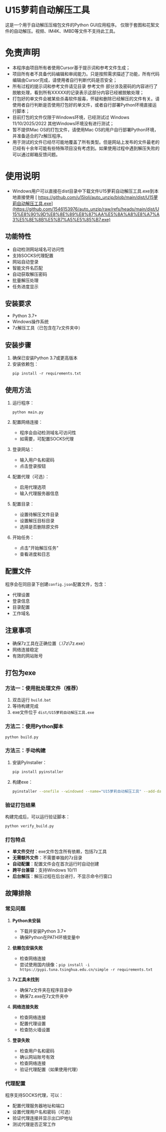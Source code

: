 # U15萝莉自动解压工具

这是一个用于自动解压压缩包文件的Python GUI应用程序。
仅限于套图和花絮文件的自动解压。视频、IM4K、IMBD等文件不支持此工具。

# 免责声明

- 本程序由项目所有者使用Cursor基于提示词和参考文件生成；
- 项目所有者不具备代码编辑和审阅能力。只是按照需求描述了功能，所有代码编辑由Cursor完成，请使用者自行判断代码是否安全；
- 所有过程的提示词和参考文件请见目录  参考文件 部分涉及密码的内容进行了脱敏处理，看到所有XXXXX的记录表示这部分内容已经被脱敏处理；
- 打包好的单文件会被某些杀毒软件报毒，怀疑和删除已经解压的文件有关。请使用者自行判断是否使用打包好的单文件，或者自行部署Python环境直接运行脚本；
- 目前打包的文件仅限于Windows环境，已经测试过 Windows 11/10/2025/2022 其他Windows环境没有进行测试；
- 暂不提供Mac OS的打包文件，请使用Mac OS的用户自行部署Python环境，并准备适合的7z解压程序。
- 用于测试的文件已经尽可能地覆盖了所有类型。但是网站上发布的文件最老的已经有十余年可能有些特殊项目没有考虑到。如果使用过程中遇到解压失败的可以通过邮箱反馈问题。

# 使用说明
- Windows用户可以直接在dist目录中下载文件U15萝莉自动解压工具.exe到本地直接使用
[ https://github.com/u15loli/auto_unzip/blob/main/dist/U15萝莉自动解压工具.exe](https://github.com/1546153976/auto_unzip/raw/refs/heads/main/dist/U15%E8%90%9D%E8%8E%89%E8%87%AA%E5%8A%A8%E8%A7%A3%E5%8E%8B%E5%B7%A5%E5%85%B7.exe)

## 功能特性

- 自动检测网站域名可访问性
- 支持SOCKS代理配置
- 网站自动登录
- 智能文件名匹配
- 自动获取解压密码
- 批量解压处理
- 任务进度显示

## 安装要求

- Python 3.7+
- Windows操作系统
- 7z解压工具（已包含在7z文件夹中）

## 安装步骤

1. 确保已安装Python 3.7或更高版本
2. 安装依赖包：
   ```
   pip install -r requirements.txt
   ```

## 使用方法

1. 运行程序：
   ```
   python main.py
   ```

2. 配置网络连接：
   - 程序会自动检测域名可访问性
   - 如需要，可配置SOCKS代理

3. 登录网站：
   - 输入用户名和密码
   - 点击登录按钮

4. 配置代理（可选）：
   - 启用代理选项
   - 输入代理服务器信息

5. 配置目录：
   - 设置待解压文件目录
   - 设置解压目标目录
   - 选择是否删除原文件

6. 开始任务：
   - 点击"开始解压任务"
   - 查看进度和日志

## 配置文件

程序会在同目录下创建`config.json`配置文件，包含：
- 代理设置
- 登录信息
- 目录配置
- 工作域名

## 注意事项

- 确保7z工具在正确位置（.\7z\7z.exe）
- 网络连接稳定
- 有效的网站账号

## 打包为exe

### 方法一：使用批处理文件（推荐）

1. 双击运行 `build.bat`
2. 等待构建完成
3. exe文件位于 `dist/U15萝莉自动解压工具.exe`

### 方法二：使用Python脚本

```bash
python build.py
```

### 方法三：手动构建

1. 安装PyInstaller：
   ```bash
   pip install pyinstaller
   ```

2. 构建exe：
   ```bash
   pyinstaller --onefile --windowed --name="U15萝莉自动解压工具" --add-data="7z;7z" main.py
   ```

### 验证打包结果

构建完成后，可以运行验证脚本：
```bash
python verify_build.py
```

### 打包特点

- **单文件交付**：exe文件包含所有依赖，包括7z工具
- **无需额外文件**：不需要单独的7z目录
- **自动配置**：配置文件会在首次运行时自动创建
- **跨平台兼容**：支持Windows 10/11
- **后台解压**：解压过程在后台进行，不显示命令行窗口

## 故障排除

### 常见问题

1. **Python未安装**
   - 下载并安装Python 3.7+
   - 确保Python在PATH环境变量中

2. **依赖包安装失败**
   - 检查网络连接
   - 尝试使用国内镜像：`pip install -i https://pypi.tuna.tsinghua.edu.cn/simple -r requirements.txt`

3. **7z工具未找到**
   - 确保7z文件夹在程序目录中
   - 确保7z.exe在7z文件夹中

4. **网络连接失败**
   - 检查网络连接
   - 配置代理设置
   - 检查防火墙设置

5. **登录失败**
   - 检查用户名和密码
   - 确认网站账号有效
   - 检查网络连接
   - 验证代理配置（如果使用代理）

### 代理配置

程序支持SOCKS代理，可以：
- 配置代理服务器地址和端口
- 设置代理用户名和密码（可选）
- 验证代理连接并显示出口IP地址
- 测试代理是否正常工作 
